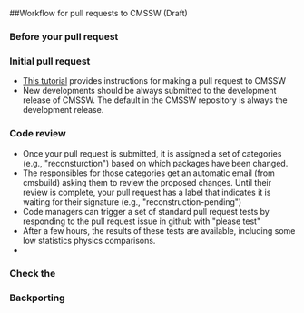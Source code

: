 ##Workflow for pull requests to CMSSW (Draft)

### Before your pull request


### Initial pull request 
   - [This tutorial](tutorial.html) provides instructions for making a pull request to CMSSW
   - New developments should be always submitted to the development release of CMSSW. The default in the CMSSW repository is always the development release.
   
### Code review
   - Once your pull request is submitted, it is assigned a set of categories (e.g., "reconsturction") based on which packages have been changed.
   - The responsibles for those categories get an automatic email (from cmsbuild) asking them to review the proposed changes. Until their review is complete, your pull request has a label that indicates it is waiting for their signature (e.g., "reconstruction-pending")
   - Code managers can trigger a set of standard pull request tests by responding to the pull request issue in github with "please test"
   - After a few hours, the results of these tests are available, including some low statistics physics comparisons. 
   - 

### Check the 
### Backporting

